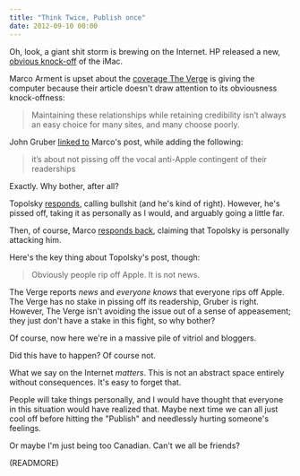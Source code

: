 ```yaml
---
title: "Think Twice, Publish once"
date: 2012-09-10 00:00
---
```


Oh, look, a giant shit storm is brewing on the Internet. HP released a new, [obvious knock-off](http://www.engadget.com/2012/09/10/hp-spectre-one-all-in-one-envy-20-envy-23-pavilion-20/) of the iMac.

Marco Arment is upset about the [coverage The Verge](http://www.marco.org/2012/09/10/elephant) is giving the computer because their article doesn't draw attention to its obviousness knock-offness:

> Maintaining these relationships while retaining credibility isn’t always an easy choice for many sites, and many choose poorly.

John Gruber [linked to](http://daringfireball.net/linked/2012/09/10/marco-design) Marco's post, while adding the following:

> it’s about not pissing off the vocal anti-Apple contingent of their readerships

Exactly. Why bother, after all?

Topolsky [responds](http://joshuatopolsky.com/post/31285353423/integrity-and-bullies-with-blogs), calling bullshit (and he's kind of right). However, he's pissed off, taking it as personally as I would, and arguably going a little far.

Then, of course, Marco [responds back](http://www.marco.org/2012/09/10/bullies-with-blogs), claiming that Topolsky is personally attacking him.

Here's the key thing about Topolsky's post, though:

> Obviously people rip off Apple. It is not news.

The Verge reports _news_ and _everyone knows_ that everyone rips off Apple. The Verge has no stake in pissing off its readership, Gruber is right. However, The Verge isn't avoiding the issue out of a sense of appeasement; they just don't have a stake in this fight, so why bother?

Of course, now here we're in a massive pile of vitriol and bloggers.

Did this have to happen? Of course not.

What we say on the Internet _matters_. This is not an abstract space entirely without consequences. It's easy to forget that.

People will take things personally, and I would have thought that everyone in this situation would have realized that. Maybe next time we can all just cool off before hitting the "Publish" and needlessly hurting someone's feelings.

Or maybe I'm just being too Canadian. Can't we all be friends?

(READMORE)
